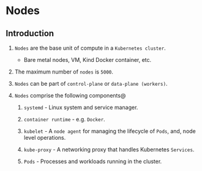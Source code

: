 # Nodes

## Introduction

1. `Nodes` are the base unit of compute in a `Kubernetes cluster`.

    * Bare metal nodes, VM, Kind Docker container, etc.

2. The maximum number of `nodes` is `5000`.

3. `Nodes` can be part of `control-plane` or `data-plane (workers)`.

4. `Nodes` comprise the following components@

    1. `systemd` - Linux system and service manager.

    2. `container runtime` - e.g. `Docker`.

    3. `kubelet` - A `node agent` for managing the lifecycle of `Pods`, and, node level operations.

    4. `kube-proxy` - A networking proxy that handles Kubernetes `Services`.

    5. `Pods` - Processes and workloads running in the cluster.